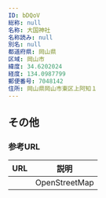 ```yaml
---
ID: bDQoV
総称: null
名称: 大国神社
名称読み: null
別名: null
都道府県: 岡山県
区域: 岡山市
緯度: 34.6202024
経度: 134.0987799
郵便番号: 7048142
住所: 岡山県岡山市東区上阿知１
---
```


## その他

### 参考URL

| URL | 説明          |
| --- | ------------- |
|     | OpenStreetMap |
